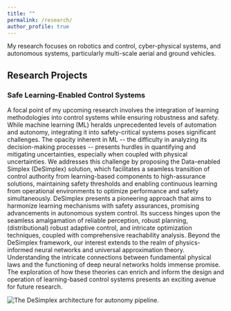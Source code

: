 ```yaml
---
title: ""
permalink: /research/
author_profile: true
---
```


My research focuses on robotics and control, cyber-physical systems, and autonomous systems, particularly multi-scale aerial and ground vehicles.

## Research Projects

### Safe Learning-Enabled Control Systems 
A focal point of my upcoming research involves the integration of learning methodologies into control systems while ensuring robustness and safety. While machine learning (ML) heralds unprecedented levels of automation and autonomy, integrating it into safety-critical systems poses significant challenges. The opacity inherent in ML -- the difficulty in analyzing its decision-making processes -- presents hurdles in quantifying and mitigating uncertainties, especially when coupled with physical uncertainties. We addresses this challenge by proposing the Data-enabled Simplex (DeSimplex) solution, which facilitates a seamless transition of control authority from learning-based components to high-assurance solutions, maintaining safety thresholds and enabling continuous learning from operational environments to optimize performance and safety simultaneously. DeSimplex presents a pioneering approach that aims to harmonize learning mechanisms with safety assurances, promising advancements in autonomous system control. Its success hinges upon the seamless amalgamation of reliable perception, robust planning, (distributional) robust adaptive control, and intricate optimization techniques, coupled with comprehensive reachability analysis. Beyond the DeSimplex framework, our interest extends to the realm of physics-informed neural networks and universal approximation theory. Understanding the intricate connections between fundamental physical laws and the functioning of deep neural networks holds immense promise. The exploration of how these theories can enrich and inform the design and operation of learning-based control systems presents an exciting avenue for future research.

![The DeSimplex architecture for autonomy pipeline.](wangxiaofeng1.github.io/images/framework.png)



